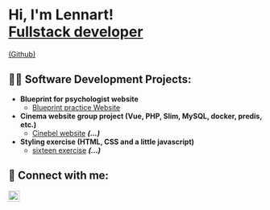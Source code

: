 <h1>Hi, I'm Lennart! <br/><a href="https://www.linkedin.com/in/lennart-verschelden-801a0b224">Fullstack developer</a></h1><a href="https://github.com/lennart99v">(Github)</a>

<h2>👨‍💻 Software Development Projects:</h2>

- <b>Blueprint for psychologist website</b>
  - [Blueprint practice Website](https://github.com/lennart99v/praktijk-website)
- <b>Cinema website group project (Vue, PHP, Slim, MySQL, docker, predis, etc.)</b>
  - [Cinebel website](https://github.com/cinema-eindwerk/Cinebel) <b><i>(...)</b></i>
- <b>Styling exercise (HTML, CSS and a little javascript)</b>
  - [sixteen exercise](https://github.com/syntra-mvl-vdofs2122/sixteen---css-exercise-lennart99v) <b><i>(...)</b></i>


<h2> 🤳 Connect with me:</h2>

[<img align="left" alt="LennartVerschelden | LinkedIn" width="22px" src="https://cdn.jsdelivr.net/npm/simple-icons@v3/icons/linkedin.svg" />][linkedin]



[linkedin]: https://linkedin.com/in/lennart-verschelden-801a0b224

<!--
**lennart99v/lennart99v** is a ✨ _special_ ✨ repository because its `README.md` (this file) appears on your GitHub profile.

Here are some ideas to get you started:

- 🔭 I’m currently working on ...
- 🌱 I’m currently learning ...
- 👯 I’m looking to collaborate on ...
- 🤔 I’m looking for help with ...
- 💬 Ask me about ...
- 📫 How to reach me: ...
- 😄 Pronouns: ...
- ⚡ Fun fact: ...
-->
